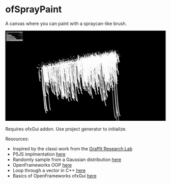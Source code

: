 # ofSprayPaint
A canvas where you can paint with a spraycan-like brush.

![ofSprayPaint Example](ofSP_example.png)

Requires ofxGui addon. Use project generator to initialize.

Resources:

- Inspired by the classi work from the [Graffit Research Lab](http://www.graffitiresearchlab.com/blog/)
- P5JS implmentation [here](https://editor.p5js.org/calvinguillot/sketches/swieEtCK)
- Randomly sample from a Gaussian distribution [here](https://www.cplusplus.com/reference/random/normal_distribution/)
- OpenFrameworks OOP [here](https://openframeworks.cc/ofBook/chapters/OOPs!.html)
- Loop through a vector in C++ [here](https://stackoverflow.com/questions/12702561/iterate-through-a-c-vector-using-a-for-loop)
- Basics of OpenFrameworks ofxGui [here](https://openframeworks.cc/learning/01_basics/how_to_create_slider/)